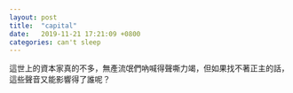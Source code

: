 ```yaml
---
layout: post
title:  "capital"
date:   2019-11-21 17:21:09 +0800
categories: can't sleep
---
```

這世上的資本家真的不多，無產流氓們吶喊得聲嘶力竭，但如果找不著正主的話，這些聲音又能影響得了誰呢？
